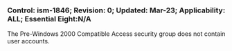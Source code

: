 ### Control: ism-1846; Revision: 0; Updated: Mar-23; Applicability: ALL; Essential Eight:N/A
<p>The Pre-Windows 2000 Compatible Access security group does not contain user accounts.</p>